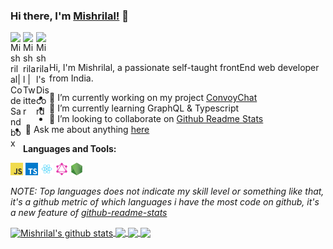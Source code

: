 ### Hi there, I'm [Mishrilal!](https://mishrilal.github.io) 👋

<a href="https://codesandbox.io/u/mishrilal">
  <img align="left" alt="Mishrilal| CodeSandbox" width="20px" src="https://raw.githubusercontent.com/mishrilal/mishrilal/master/assets/codesandbox.svg" />
</a>
<a href="https://twitter.com/mishrilal">
  <img align="left" alt="Mishrilal | Twitter" width="21px" src="https://raw.githubusercontent.com/mishrilal/mishrilal/master/assets/twitter.svg" />
</a>
<a href="https://discord.gg/VK4k3Br">
  <img align="left" alt="Mishrilal's Discord" width="21px" src="https://raw.githubusercontent.com/mishrilal/mishrilal/master/assets/discord-round.svg" />
</a>

<br />
<br />

Hi, I'm Mishrilal, a passionate self-taught frontEnd web developer from India.

- 🔭 I’m currently working on my project [ConvoyChat](https://github.com/mishrilal/convoychat)
- 🌱 I’m currently learning GraphQL & Typescript
- 👯 I’m looking to collaborate on [Github Readme Stats](https://github.com/mishrilal/github-readme-stats)
- 💬 Ask me about anything [here](https://github.com/mishrilal/mishrilal/issues)

**Languages and Tools:**  

<code><img height="20" src="https://raw.githubusercontent.com/github/explore/80688e429a7d4ef2fca1e82350fe8e3517d3494d/topics/javascript/javascript.png"></code>
<code><img height="20" src="https://raw.githubusercontent.com/github/explore/80688e429a7d4ef2fca1e82350fe8e3517d3494d/topics/typescript/typescript.png"></code>
<code><img height="20" src="https://raw.githubusercontent.com/github/explore/80688e429a7d4ef2fca1e82350fe8e3517d3494d/topics/react/react.png"></code>
<code><img height="20" src="https://raw.githubusercontent.com/github/explore/5c058a388828bb5fde0bcafd4bc867b5bb3f26f3/topics/graphql/graphql.png"></code>
<code><img height="20" src="https://raw.githubusercontent.com/github/explore/80688e429a7d4ef2fca1e82350fe8e3517d3494d/topics/nodejs/nodejs.png"></code>    

<!--- 
  if you have forked this to use on your profile, 
  Change the `github-readme-stats.mishrilal1.vercel.app` to `github-readme-stats.vercel.app` 
--->

<!-- Change the `github-readme-stats.mishrilal1.vercel.app` to `github-readme-stats.vercel.app`  -->

*NOTE: Top languages does not indicate my skill level or something like that, it's a github metric of which languages i have the most code on github, it's a new feature of [github-readme-stats](https://github.com/mishrilal/github-readme-stats)*


<a href="https://github.com/mishrilal/github-readme-stats">
  <img align="center" src="https://github-readme-stats.mishrilal1.vercel.app/api?username=mishrilal&show_icons=true&include_all_commits=true&theme=radical" alt="Mishrilal's github stats" />
</a>
<a href="https://github.com/mishrilal/github-readme-stats">
  <!-- Change the `github-readme-stats.mishrilal1.vercel.app` to `github-readme-stats.vercel.app`  -->
  <img align="center" src="https://github-readme-stats.mishrilal1.vercel.app/api/top-langs/?username=mishrilal&layout=compact&theme=radical" />
</a>

<a href="https://github.com/mishrilal/github-readme-stats">
  <!-- Change the `github-readme-stats.mishrilal1.vercel.app` to `github-readme-stats.vercel.app`  -->
  <img align="center" src="https://github-readme-stats.mishrilal1.vercel.app/api/pin/?username=mishrilal&repo=github-readme-stats&theme=radical" />
</a>    
<a href="https://github.com/mishrilal/mishrilal.github.io">
  <!-- Change the `github-readme-stats.mishrilal1.vercel.app` to `github-readme-stats.vercel.app`  -->
  <img align="center" src="https://github-readme-stats.mishrilal1.vercel.app/api/pin/?username=mishrilal&repo=mishrilal.github.io&theme=radical" />
</a>